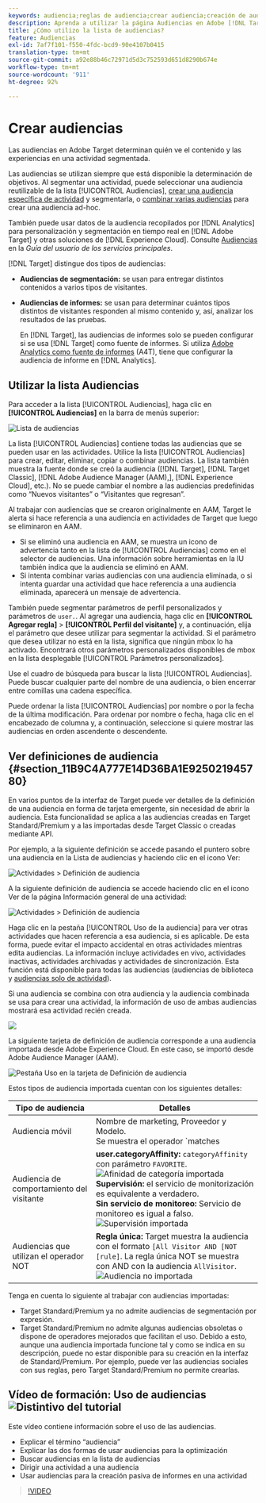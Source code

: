 ```yaml
---
keywords: audiencia;reglas de audiencia;crear audiencia;creación de audiencia;segmentación de audiencia;informe de audiencia;audiencia de informe;segmento;parámetros de perfil personalizados;definición de audiencia;lista de audiencias
description: Aprenda a utilizar la página Audiencias en Adobe [!DNL Target] y a ver las tarjetas de Definición de audiencia que contienen detalles de audiencia e información de uso.
title: ¿Cómo utilizo la lista de audiencias?
feature: Audiencias
exl-id: 7af7f101-f550-4fdc-bcd9-90e4107b0415
translation-type: tm+mt
source-git-commit: a92e88b46c72971d5d3c752593d651d8290b674e
workflow-type: tm+mt
source-wordcount: '911'
ht-degree: 92%

---
```


# Crear audiencias

Las audiencias en Adobe Target determinan quién ve el contenido y las experiencias en una actividad segmentada.

Las audiencias se utilizan siempre que está disponible la determinación de objetivos. Al segmentar una actividad, puede seleccionar una audiencia reutilizable de la lista [!UICONTROL Audiencias], [crear una audiencia específica de actividad](/help/c-target/creating-activity-only-audience.md) y segmentarla, o [combinar varias audiencias](/help/c-target/combining-multiple-audiences.md#concept_A7386F1EA4394BD2AB72399C225981E5) para crear una audiencia ad-hoc.

También puede usar datos de la audiencia recopilados por [!DNL Analytics] para personalización y segmentación en tiempo real en [!DNL Adobe Target] y otras soluciones de [!DNL Experience Cloud]. Consulte [Audiencias](https://experienceleague.adobe.com/docs/core-services/interface/audiences/audience-library.html) en la *Guía del usuario de los servicios principales*.

[!DNL Target] distingue dos tipos de audiencias:

* **Audiencias de segmentación:** se usan para entregar distintos contenidos a varios tipos de visitantes.
* **Audiencias de informes:** se usan para determinar cuántos tipos distintos de visitantes responden al mismo contenido y, así, analizar los resultados de las pruebas.

   En [!DNL Target], las audiencias de informes solo se pueden configurar si se usa [!DNL Target] como fuente de informes. Si utiliza [ Adobe Analytics como fuente de informes](/help/c-integrating-target-with-mac/a4t/a4t.md) (A4T), tiene que configurar la audiencia de informe en [!DNL Analytics].

## Utilizar la lista Audiencias

Para acceder a la lista [!UICONTROL Audiencias], haga clic en **[!UICONTROL Audiencias]** en la barra de menús superior:

![Lista de audiencias](assets/audiences_list.png)

La lista [!UICONTROL Audiencias] contiene todas las audiencias que se pueden usar en las actividades. Utilice la lista [!UICONTROL Audiencias] para crear, editar, eliminar, copiar o combinar audiencias. La lista también muestra la fuente donde se creó la audiencia ([!DNL Target], [!DNL Target Classic], [!DNL Adobe Audience Manager (AAM),], [!DNL Experience Cloud], etc.). No se puede cambiar el nombre a las audiencias predefinidas como “Nuevos visitantes” o “Visitantes que regresan”.

Al trabajar con audiencias que se crearon originalmente en AAM, Target le alerta si hace referencia a una audiencia en actividades de Target que luego se eliminaron en AAM.

* Si se eliminó una audiencia en AAM, se muestra un icono de advertencia tanto en la lista de [!UICONTROL Audiencias] como en el selector de audiencias. Una información sobre herramientas en la IU también indica que la audiencia se eliminó en AAM.
* Si intenta combinar varias audiencias con una audiencia eliminada, o si intenta guardar una actividad que hace referencia a una audiencia eliminada, aparecerá un mensaje de advertencia.

También puede segmentar parámetros de perfil personalizados y parámetros de `user.`. Al agregar una audiencia, haga clic en **[!UICONTROL Agregar regla]** > **[!UICONTROL Perfil del visitante]** y, a continuación, elija el parámetro que desee utilizar para segmentar la actividad. Si el parámetro que desea utilizar no está en la lista, significa que ningún mbox lo ha activado. Encontrará otros parámetros personalizados disponibles de mbox en la lista desplegable [!UICONTROL Parámetros personalizados].

Use el cuadro de búsqueda para buscar la lista [!UICONTROL Audiencias]. Puede buscar cualquier parte del nombre de una audiencia, o bien encerrar entre comillas una cadena específica.

Puede ordenar la lista [!UICONTROL Audiencias] por nombre o por la fecha de la última modificación. Para ordenar por nombre o fecha, haga clic en el encabezado de columna y, a continuación, seleccione si quiere mostrar las audiencias en orden ascendente o descendente.

## Ver definiciones de audiencia {#section_11B9C4A777E14D36BA1E925021945780}

En varios puntos de la interfaz de Target puede ver detalles de la definición de una audiencia en forma de tarjeta emergente, sin necesidad de abrir la audiencia. Esta funcionalidad se aplica a las audiencias creadas en Target Standard/Premium y a las importadas desde Target Classic o creadas mediante API.

Por ejemplo, a la siguiente definición se accede pasando el puntero sobre una audiencia en la Lista de audiencias y haciendo clic en el icono Ver:

![Actividades > Definición de audiencia](assets/audience_definition_list.png)

A la siguiente definición de audiencia se accede haciendo clic en el icono Ver de la página Información general de una actividad:

![Actividades > Definición de audiencia](assets/audience_definition_list.png)

Haga clic en la pestaña [!UICONTROL Uso de la audiencia] para ver otras actividades que hacen referencia a esa audiencia, si es aplicable. De esta forma, puede evitar el impacto accidental en otras actividades mientras edita audiencias. La información incluye actividades en vivo, actividades inactivas, actividades archivadas y actividades de sincronización. Esta función está disponible para todas las audiencias (audiencias de biblioteca y  [audiencias solo de actividad](/help/c-target/creating-activity-only-audience.md#concept_A6BADCF530ED4AE1852E677FEBE68483)).

Si una audiencia se combina con otra audiencia y la audiencia combinada se usa para crear una actividad, la información de uso de ambas audiencias mostrará esa actividad recién creada.

![](assets/audience_definition_list_usage.png)

La siguiente tarjeta de definición de audiencia corresponde a una audiencia importada desde Adobe Experience Cloud. En este caso, se importó desde Adobe Audience Manager (AAM).

![Pestaña Uso en la tarjeta de Definición de audiencia](assets/audience_definition_mc.png)

Estos tipos de audiencia importada cuentan con los siguientes detalles:

| Tipo de audiencia | Detalles |
|--- |--- |
| Audiencia móvil | Nombre de marketing, Proveedor y Modelo.<br>Se muestra el operador `matches | does not match` en lugar de `equals | does not equal`<br>![Audiencia móvil importada](/help/c-target/c-audiences/assets/imported_mobile_audience.png). |
| Audiencia de comportamiento del visitante | **user.categoryAffinity:** `categoryAffinity` con parámetro `FAVORITE`.<br>![Afinidad de categoría importada ](/help/c-target/c-audiences/assets/imported_category_affinity.png)<br>**Supervisión:** el servicio de monitorización es equivalente a verdadero.<br>**Sin servicio de monitoreo:** Servicio de monitoreo es igual a falso.<br>![Supervisión importada](/help/c-target/c-audiences/assets/imported_monitoring.png) |
| Audiencias que utilizan el operador NOT | **Regla única:** Target muestra la audiencia con el formato `[All Visitor AND [NOT [rule]`. La regla única NOT se muestra con AND con la audiencia `AllVisitor`.<br>![Audiencia no importada](/help/c-target/c-audiences/assets/imported_not_audience.png) |

Tenga en cuenta lo siguiente al trabajar con audiencias importadas:

* Target Standard/Premium ya no admite audiencias de segmentación por expresión.
* Target Standard/Premium no admite algunas audiencias obsoletas o dispone de operadores mejorados que facilitan el uso. Debido a esto, aunque una audiencia importada funcione tal y como se indica en su descripción, puede no estar disponible para su creación en la interfaz de Standard/Premium. Por ejemplo, puede ver las audiencias sociales con sus reglas, pero Target Standard/Premium no permite crearlas.

## Vídeo de formación: Uso de audiencias  ![Distintivo del tutorial](/help/assets/tutorial.png)

Este vídeo contiene información sobre el uso de las audiencias.

* Explicar el término “audiencia”
* Explicar las dos formas de usar audiencias para la optimización
* Buscar audiencias en la lista de audiencias
* Dirigir una actividad a una audiencia
* Usar audiencias para la creación pasiva de informes en una actividad

>[!VIDEO](https://video.tv.adobe.com/v/17398)
